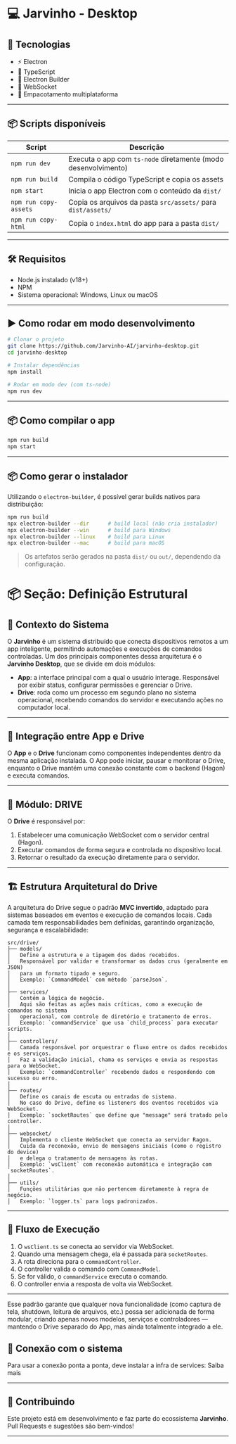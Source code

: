 # 💻 Jarvinho - Desktop


## 🚀 Tecnologias

- ⚡ Electron
- 🧪 TypeScript
- 🧰 Electron Builder
- 📡 WebSocket
- 📁 Empacotamento multiplataforma

---

## 📦 Scripts disponíveis

| Script          | Descrição                                                       |
|------------------|-----------------------------------------------------------------|
| `npm run dev`     | Executa o app com `ts-node` diretamente (modo desenvolvimento) |
| `npm run build`   | Compila o código TypeScript e copia os assets                  |
| `npm start`       | Inicia o app Electron com o conteúdo da `dist/`                |
| `npm run copy-assets` | Copia os arquivos da pasta `src/assets/` para `dist/assets/`     |
| `npm run copy-html`   | Copia o `index.html` do app para a pasta `dist/`            |

---

## 🛠️ Requisitos

- Node.js instalado (v18+)
- NPM
- Sistema operacional: Windows, Linux ou macOS

---

## ▶️ Como rodar em modo desenvolvimento

```bash
# Clonar o projeto
git clone https://github.com/Jarvinho-AI/jarvinho-desktop.git
cd jarvinho-desktop

# Instalar dependências
npm install

# Rodar em modo dev (com ts-node)
npm run dev
```

---

## 📦 Como compilar o app

```bash
npm run build
npm start
```

---

## 📦 Como gerar o instalador

Utilizando o `electron-builder`, é possível gerar builds nativos para distribuição:

```bash
npm run build
npx electron-builder --dir      # build local (não cria instalador)
npx electron-builder --win      # build para Windows
npx electron-builder --linux    # build para Linux
npx electron-builder --mac      # build para macOS
```

> Os artefatos serão gerados na pasta `dist/` ou `out/`, dependendo da configuração.

# 📦 Seção: Definição Estrutural

## 🧠 Contexto do Sistema

O **Jarvinho** é um sistema distribuído que conecta dispositivos remotos a um app inteligente, permitindo automações e execuções de comandos controladas. Um dos principais componentes dessa arquitetura é o **Jarvinho Desktop**, que se divide em dois módulos:

- **App**: a interface principal com a qual o usuário interage. Responsável por exibir status, configurar permissões e gerenciar o Drive.
- **Drive**: roda como um processo em segundo plano no sistema operacional, recebendo comandos do servidor e executando ações no computador local.

---

## 🧩 Integração entre App e Drive

O **App** e o **Drive** funcionam como componentes independentes dentro da mesma aplicação instalada. O App pode iniciar, pausar e monitorar o Drive, enquanto o Drive mantém uma conexão constante com o backend (Hagon) e executa comandos.

---

## 🔌 Módulo: DRIVE

O **Drive** é responsável por:

1. Estabelecer uma comunicação WebSocket com o servidor central (Hagon).
2. Executar comandos de forma segura e controlada no dispositivo local.
3. Retornar o resultado da execução diretamente para o servidor.

---

## 🏗️ Estrutura Arquitetural do Drive

A arquitetura do Drive segue o padrão **MVC invertido**, adaptado para sistemas baseados em eventos e execução de comandos locais. Cada camada tem responsabilidades bem definidas, garantindo organização, segurança e escalabilidade:

```
src/drive/
├── models/
│   Define a estrutura e a tipagem dos dados recebidos. 
│   Responsável por validar e transformar os dados crus (geralmente em JSON) 
│   para um formato tipado e seguro.
│   Exemplo: `CommandModel` com método `parseJson`.
│
├── services/
│   Contém a lógica de negócio.
│   Aqui são feitas as ações mais críticas, como a execução de comandos no sistema 
│   operacional, com controle de diretório e tratamento de erros.
│   Exemplo: `commandService` que usa `child_process` para executar scripts.
│
├── controllers/
│   Camada responsável por orquestrar o fluxo entre os dados recebidos e os serviços.
│   Faz a validação inicial, chama os serviços e envia as respostas para o WebSocket.
│   Exemplo: `commandController` recebendo dados e respondendo com sucesso ou erro.
│
├── routes/
│   Define os canais de escuta ou entradas do sistema.
│   No caso do Drive, define os listeners dos eventos recebidos via WebSocket.
│   Exemplo: `socketRoutes` que define que "message" será tratado pelo controller.
│
├── websocket/
│   Implementa o cliente WebSocket que conecta ao servidor Ragon.
│   Cuida da reconexão, envio de mensagens iniciais (como o registro do device) 
│   e delega o tratamento de mensagens às rotas.
│   Exemplo: `wsClient` com reconexão automática e integração com `socketRoutes`.
│
├── utils/
│   Funções utilitárias que não pertencem diretamente à regra de negócio.
│   Exemplo: `logger.ts` para logs padronizados.
```

---

## 🔁 Fluxo de Execução

1. O `wsClient.ts` se conecta ao servidor via WebSocket.
2. Quando uma mensagem chega, ela é passada para `socketRoutes`.
3. A rota direciona para o `commandController`.
4. O controller valida o comando com `CommandModel`.
5. Se for válido, o `commandService` executa o comando.
6. O controller envia a resposta de volta via WebSocket.

---

Esse padrão garante que qualquer nova funcionalidade (como captura de tela, shutdown, leitura de arquivos, etc.) possa ser adicionada de forma modular, criando apenas novos modelos, serviços e controladores — mantendo o Drive separado do App, mas ainda totalmente integrado a ele.


## 📡 Conexão com o sistema

Para usar a conexão ponta a ponta, deve instalar a infra de services: Saiba mais

---

## 🤝 Contribuindo

Este projeto está em desenvolvimento e faz parte do ecossistema **Jarvinho**.  
Pull Requests e sugestões são bem-vindos!

---
